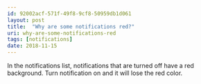```yaml
---
id: 92002acf-571f-49f8-9cf8-50959db1d061
layout: post
title:  "Why are some notifications red?"
uri: why-are-some-notifications-red
tags: [notifications]
date: 2018-11-15
---
```


In the notifications list, <wiki>notifications</wiki> that are turned off have a red background. Turn <wiki>notification</wiki> on and it will lose the red color.